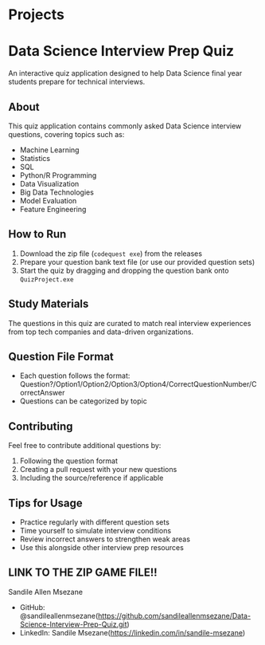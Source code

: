 # Projects
# Data Science Interview Prep Quiz

An interactive quiz application designed to help Data Science final year students prepare for technical interviews.

## About
This quiz application contains commonly asked Data Science interview questions, covering topics such as:
- Machine Learning
- Statistics
- SQL
- Python/R Programming
- Data Visualization
- Big Data Technologies
- Model Evaluation
- Feature Engineering

## How to Run
1. Download the zip file (`codequest exe`) from the releases
2. Prepare your question bank text file (or use our provided question sets)
3. Start the quiz by dragging and dropping the question bank onto `QuizProject.exe`

## Study Materials
The questions in this quiz are curated to match real interview experiences from top tech companies and data-driven organizations.

## Question File Format
- Each question follows the format: Question?/Option1/Option2/Option3/Option4/CorrectQuestionNumber/CorrectAnswer
- Questions can be categorized by topic

## Contributing
Feel free to contribute additional questions by:
1. Following the question format
2. Creating a pull request with your new questions
3. Including the source/reference if applicable

## Tips for Usage
- Practice regularly with different question sets
- Time yourself to simulate interview conditions
- Review incorrect answers to strengthen weak areas
- Use this alongside other interview prep resources

## LINK TO THE ZIP GAME FILE!!
Sandile Allen Msezane
- GitHub: @sandileallenmsezane(https://github.com/sandileallenmsezane/Data-Science-Interview-Prep-Quiz.git)
- LinkedIn: Sandile Msezane(https://linkedin.com/in/sandile-msezane)
